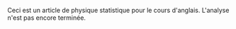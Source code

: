 Ceci est un article de physique statistique pour le cours d'anglais.
L'analyse n'est pas encore terminée.

